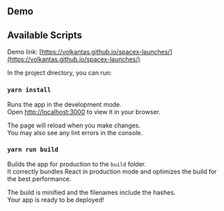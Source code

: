 ## Demo

## Available Scripts
Demo link: [https://volkantas.github.io/spacex-launches/](https://volkantas.github.io/spacex-launches/)

In the project directory, you can run:

### `yarn install`

Runs the app in the development mode.\
Open [http://localhost:3000](http://localhost:3000) to view it in your browser.

The page will reload when you make changes.\
You may also see any lint errors in the console.

### `yarn run build`

Builds the app for production to the `build` folder.\
It correctly bundles React in production mode and optimizes the build for the best performance.

The build is minified and the filenames include the hashes.\
Your app is ready to be deployed!
